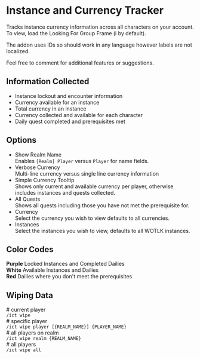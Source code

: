 # Instance and Currency Tracker
Tracks instance currency information across all characters on your account.
To view, load the Looking For Group Frame (i by default).

The addon uses IDs so should work in any language however labels are not localized.

Feel free to comment for additional features or suggestions.

## Information Collected
+ Instance lockout and encounter information  
+ Currency available for an instance  
+ Total currency in an instance  
+ Currency collected and available for each character  
+ Daily quest completed and prerequisites met  

## Options
+ Show Realm Name  
Enables `[Realm] Player` versus `Player` for name fields.
+ Verbose Currency  
Multi-line currency versus single line currency information
+ Simple Currency Tooltip  
Shows only current and available currency per player, otherwise includes instances and quests collected.
+ All Quests  
Shows all quests including those you have not met the prerequisite for.
+ Currency  
Select the currency you wish to view defaults to all currencies.
+ Instances  
Select the instances you wish to view, defaults to all WOTLK instances.

## Color Codes
**Purple** Locked Instances and Completed Dailies  
**White** Available Instances and Dailies  
**Red** Dailies where you don't meet the prerequisites  

## Wiping Data
\# current player  
`/ict wipe`  
\# specific player  
`/ict wipe player [{REALM_NAME}] {PLAYER_NAME}`  
\# all players on realm  
`/ict wipe realm {REALM_NAME}`  
\# all players  
`/ict wipe all`  
